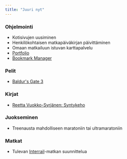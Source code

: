 ```yaml
---
title: "Juuri nyt"
---
```


### Ohjelmointi
- Kotisivujen uusiminen
- Henkilökohtaisen matkapäiväkirjan päivittäminen
- Omaan matkailuun istuvan karttapalvelu
- [Portfolio](https://github.com/saaste/portfolio)
- [Bookmark Manager](https://github.com/saaste/bookmark-manager)

### Pelit
- [Baldur's Gate 3](https://www.igdb.com/games/baldurs-gate-3)

### Kirjat
- [Reetta Vuokko-Syrjänen: Syntykeho](https://kirja.elisa.fi/ekirja/syntykeho)

### Juokseminen
- Treenausta mahdolliseen maratoniin tai ultramaratoniin

### Matkat
- Tulevan [Interrail](https://www.interrail.eu/)-matkan suunnittelua